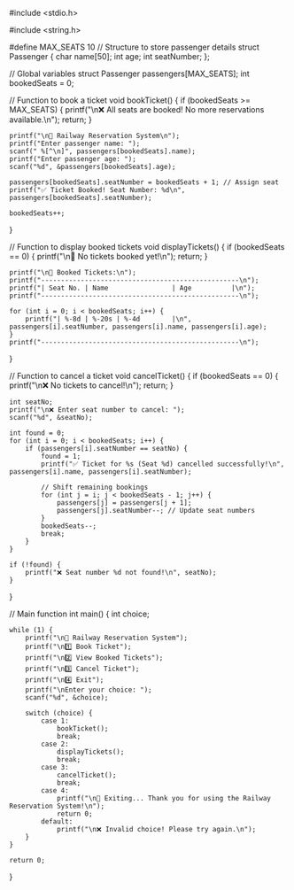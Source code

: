 #include <stdio.h>

#include <string.h>

#define MAX_SEATS 10
// Structure to store passenger details
struct Passenger {
    char name[50];
    int age;
    int seatNumber;
};

// Global variables
struct Passenger passengers[MAX_SEATS];
int bookedSeats = 0;

// Function to book a ticket
void bookTicket() {
    if (bookedSeats >= MAX_SEATS) {
        printf("\n❌ All seats are booked! No more reservations available.\n");
        return;
    }

    printf("\n🚆 Railway Reservation System\n");
    printf("Enter passenger name: ");
    scanf(" %[^\n]", passengers[bookedSeats].name);
    printf("Enter passenger age: ");
    scanf("%d", &passengers[bookedSeats].age);

    passengers[bookedSeats].seatNumber = bookedSeats + 1; // Assign seat
    printf("✅ Ticket Booked! Seat Number: %d\n", passengers[bookedSeats].seatNumber);
    
    bookedSeats++;
}

// Function to display booked tickets
void displayTickets() {
    if (bookedSeats == 0) {
        printf("\n📌 No tickets booked yet!\n");
        return;
    }

    printf("\n🎫 Booked Tickets:\n");
    printf("--------------------------------------------------\n");
    printf("| Seat No. | Name                | Age          |\n");
    printf("--------------------------------------------------\n");

    for (int i = 0; i < bookedSeats; i++) {
        printf("| %-8d | %-20s | %-4d        |\n", passengers[i].seatNumber, passengers[i].name, passengers[i].age);
    }
    printf("--------------------------------------------------\n");
}

// Function to cancel a ticket
void cancelTicket() {
    if (bookedSeats == 0) {
        printf("\n❌ No tickets to cancel!\n");
        return;
    }

    int seatNo;
    printf("\n❌ Enter seat number to cancel: ");
    scanf("%d", &seatNo);

    int found = 0;
    for (int i = 0; i < bookedSeats; i++) {
        if (passengers[i].seatNumber == seatNo) {
            found = 1;
            printf("✅ Ticket for %s (Seat %d) cancelled successfully!\n", passengers[i].name, passengers[i].seatNumber);
            
            // Shift remaining bookings
            for (int j = i; j < bookedSeats - 1; j++) {
                passengers[j] = passengers[j + 1];
                passengers[j].seatNumber--; // Update seat numbers
            }
            bookedSeats--;
            break;
        }
    }

    if (!found) {
        printf("❌ Seat number %d not found!\n", seatNo);
    }
}

// Main function
int main() {
    int choice;

    while (1) {
        printf("\n🚉 Railway Reservation System");
        printf("\n1️⃣ Book Ticket");
        printf("\n2️⃣ View Booked Tickets");
        printf("\n3️⃣ Cancel Ticket");
        printf("\n4️⃣ Exit");
        printf("\nEnter your choice: ");
        scanf("%d", &choice);

        switch (choice) {
            case 1:
                bookTicket();
                break;
            case 2:
                displayTickets();
                break;
            case 3:
                cancelTicket();
                break;
            case 4:
                printf("\n🚆 Exiting... Thank you for using the Railway Reservation System!\n");
                return 0;
            default:
                printf("\n❌ Invalid choice! Please try again.\n");
        }
    }

    return 0;
}
